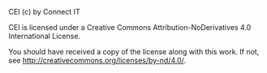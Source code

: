 CEI (c) by Connect IT

CEI is licensed under a
Creative Commons Attribution-NoDerivatives 4.0 International License.

You should have received a copy of the license along with this
work. If not, see <http://creativecommons.org/licenses/by-nd/4.0/>.